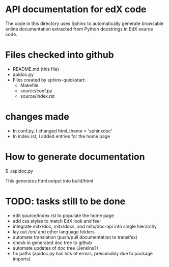# API documentation for edX code

The code in this directory uses Sphinx to automatically generate
browsable online documentation extracted from Python docstrings
in EdX source code.

# Files checked into github
  - README.md (this file)
  - apidoc.py
  - Files created by sphinx-quickstart:
    - Makefile
    - source/conf.py
    - source/index.rst

# changes made
  - In conf.py, I changed html_theme = 'sphinxdoc'
  - In index.rst, I added entries for the home page

# How to generate documentation

$ ./apidoc.py

This generates html output into build/html

# TODO: tasks still to be done

 - edit source/index.rst to populate the home page
 - add css styles to match EdX look and feel
 - integrate mitx/doc, mitx/docs, and mitx/doc-api into single hierarchy
 - lay out /en/ and other language folders
 - automate translation (push/pull documentation to transifex)
 - check in generated doc tree to github
 - automate updates of doc tree (Jenkins?)
 - fix paths (apidoc.py has lots of errors, presumably due to package imports)


